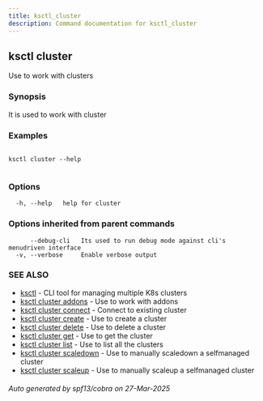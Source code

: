 ```yaml
---
title: ksctl_cluster
description: Command documentation for ksctl_cluster
---
```


## ksctl cluster

Use to work with clusters

### Synopsis

It is used to work with cluster

### Examples

```

ksctl cluster --help
		
```

### Options

```
  -h, --help   help for cluster
```

### Options inherited from parent commands

```
      --debug-cli   Its used to run debug mode against cli's menudriven interface
  -v, --verbose     Enable verbose output
```

### SEE ALSO

* [ksctl](ksctl.md)	 - CLI tool for managing multiple K8s clusters
* [ksctl cluster addons](ksctl_cluster_addons.md)	 - Use to work with addons
* [ksctl cluster connect](ksctl_cluster_connect.md)	 - Connect to existing cluster
* [ksctl cluster create](ksctl_cluster_create.md)	 - Use to create a cluster
* [ksctl cluster delete](ksctl_cluster_delete.md)	 - Use to delete a cluster
* [ksctl cluster get](ksctl_cluster_get.md)	 - Use to get the cluster
* [ksctl cluster list](ksctl_cluster_list.md)	 - Use to list all the clusters
* [ksctl cluster scaledown](ksctl_cluster_scaledown.md)	 - Use to manually scaledown a selfmanaged cluster
* [ksctl cluster scaleup](ksctl_cluster_scaleup.md)	 - Use to manually scaleup a selfmanaged cluster

###### Auto generated by spf13/cobra on 27-Mar-2025
